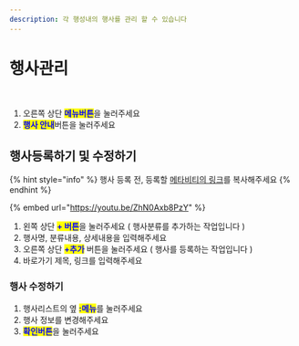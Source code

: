 ```yaml
---
description: 각 행성내의 행사를 관리 할 수 있습니다
---
```


# 행사관리

<figure><img src="../../../.gitbook/assets/스크린샷-2023-11-10-오후-6.15.27 (2).png" alt=""><figcaption></figcaption></figure>

1. 오른쪽 상단 <mark style="color:blue;">**메뉴버튼**</mark>을 눌러주세요
2. <mark style="color:blue;">**행사 안내**</mark>버튼을 눌러주세요&#x20;

## 행사등록하기 및 수정하기&#x20;

{% hint style="info" %}
행사 등록 전, 등록할 [메타비티의 링크](../../undefined-5/undefined-1/undefined-1.md)를 복사해주세요
{% endhint %}

{% embed url="https://youtu.be/ZhN0Axb8PzY" %}

1. 왼쪽 상단 <mark style="color:blue;">**+ 버튼**</mark>을 눌러주세요 ( 행사분류를 추가하는 작업입니다 )
2. 행사명, 분류내용, 상세내용을 입력해주세요&#x20;
3. 오른쪽 상단 <mark style="color:blue;">**+추가**</mark> 버튼을 눌러주세요 ( 행사를 등록하는 작업입니다 )
4. 바로가기 제목, 링크를 입력해주세요&#x20;

### 행사 수정하기

1. 행사리스트의 옆 <mark style="color:blue;">**:메뉴**</mark>를 눌러주세요&#x20;
2. 행사 정보를 변경해주세요&#x20;
3. <mark style="color:blue;">**확인버튼**</mark>을 눌러주세요&#x20;

